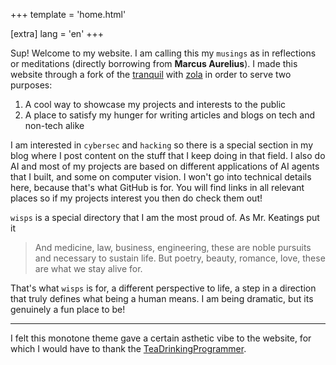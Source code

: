 +++
template = 'home.html'

[extra]
lang = 'en'
+++

Sup! Welcome to my website. I am calling this my `musings` as in reflections or meditations (directly borrowing from **Marcus Aurelius**). I made this website through a fork of the [tranquil](https://github.com/TeaDrinkingProgrammer/tranquil) with [zola](https://www.getzola.org/) in order to serve two purposes:

1. A cool way to showcase my projects and interests to the public
2. A place to satisfy my hunger for writing articles and blogs on tech and non-tech alike

I am interested in `cybersec` and `hacking` so there is a special section in my blog where I post content on the stuff that I keep doing in that field. I also do AI and most of my projects are based on different applications of AI agents that I built, and some on computer vision. I won't go into technical details here, because that's what GitHub is for. You will find links in all relevant places so if my projects interest you then do check them out!

`wisps` is a special directory that I am the most proud of. As Mr. Keatings put it

> And medicine, law, business, engineering, these are noble pursuits and necessary to sustain life. But poetry, beauty, romance, love, these are what we stay alive for.

That's what `wisps` is for, a different perspective to life, a step in a direction that truly defines what being a human means. I am being dramatic, but its genuinely a fun place to be!

---

I felt this monotone theme gave a certain asthetic vibe to the website, for which I would have to thank the [TeaDrinkingProgrammer](https://github.com/TeaDrinkingProgrammer).
